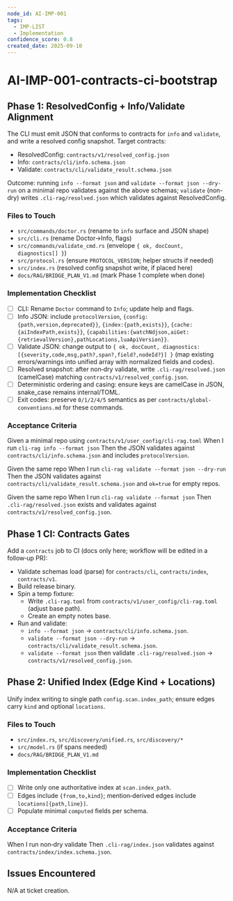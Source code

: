 ```yaml
---
node_id: AI-IMP-001
tags:
  - IMP-LIST
  - Implementation
confidence_score: 0.8
created_date: 2025-09-10
---
```


# AI-IMP-001-contracts-ci-bootstrap

## Phase 1: ResolvedConfig + Info/Validate Alignment
<!-- Define the Current issue, it's scope, and intended remediation -->
<!-- Define a single, measurable outcome. What specific state means we are done? -->
<!-- Link to project docs as relevant or present (eg, adr, imp, log) -->
The CLI must emit JSON that conforms to contracts for `info` and `validate`, and write a resolved config snapshot. Target contracts:
- ResolvedConfig: `contracts/v1/resolved_config.json`
- Info: `contracts/cli/info.schema.json`
- Validate: `contracts/cli/validate_result.schema.json`

Outcome: running `info --format json` and `validate --format json --dry-run` on a minimal repo validates against the above schemas; `validate` (non-dry) writes `.cli-rag/resolved.json` which validates against ResolvedConfig.

### Files to Touch
- `src/commands/doctor.rs` (rename to `info` surface and JSON shape)
- `src/cli.rs` (rename Doctor→Info, flags)
- `src/commands/validate_cmd.rs` (envelope `{ ok, docCount, diagnostics[] }`)
- `src/protocol.rs` (ensure `PROTOCOL_VERSION`; helper structs if needed)
- `src/index.rs` (resolved config snapshot write, if placed here)
- `docs/RAG/BRIDGE_PLAN_V1.md` (mark Phase 1 complete when done)

### Implementation Checklist
- [ ] CLI: Rename `Doctor` command to `Info`; update help and flags.
- [ ] Info JSON: include `protocolVersion`, `{config:{path,version,deprecated}}`, `{index:{path,exists}}`, `{cache:{aiIndexPath,exists}}`, `{capabilities:{watchNdjson,aiGet:{retrievalVersion},pathLocations,luaApiVersion}}`.
- [ ] Validate JSON: change output to `{ ok, docCount, diagnostics:[{severity,code,msg,path?,span?,field?,nodeId?}] }` (map existing errors/warnings into unified array with normalized fields and codes).
- [ ] Resolved snapshot: after non‑dry validate, write `.cli-rag/resolved.json` (camelCase) matching `contracts/v1/resolved_config.json`.
- [ ] Deterministic ordering and casing: ensure keys are camelCase in JSON, snake_case remains internal/TOML.
- [ ] Exit codes: preserve `0/1/2/4/5` semantics as per `contracts/global-conventions.md` for these commands.

### Acceptance Criteria
Given a minimal repo using `contracts/v1/user_config/cli-rag.toml`
When I run `cli-rag info --format json`
Then the JSON validates against `contracts/cli/info.schema.json` and includes `protocolVersion`.

Given the same repo
When I run `cli-rag validate --format json --dry-run`
Then the JSON validates against `contracts/cli/validate_result.schema.json` and `ok=true` for empty repos.

Given the same repo
When I run `cli-rag validate --format json`
Then `.cli-rag/resolved.json` exists and validates against `contracts/v1/resolved_config.json`.

## Phase 1 CI: Contracts Gates
Add a `contracts` job to CI (docs only here; workflow will be edited in a follow‑up PR):
- Validate schemas load (parse) for `contracts/cli`, `contracts/index`, `contracts/v1`.
- Build release binary.
- Spin a temp fixture:
  - Write `.cli-rag.toml` from `contracts/v1/user_config/cli-rag.toml` (adjust base path).
  - Create an empty notes base.
- Run and validate:
  - `info --format json` → `contracts/cli/info.schema.json`.
  - `validate --format json --dry-run` → `contracts/cli/validate_result.schema.json`.
  - `validate --format json` then validate `.cli-rag/resolved.json` → `contracts/v1/resolved_config.json`.

## Phase 2: Unified Index (Edge Kind + Locations)
Unify index writing to single path `config.scan.index_path`; ensure edges carry `kind` and optional `locations`.

### Files to Touch
- `src/index.rs`, `src/discovery/unified.rs`, `src/discovery/*`
- `src/model.rs` (if spans needed)
- `docs/RAG/BRIDGE_PLAN_V1.md`

### Implementation Checklist
- [ ] Write only one authoritative index at `scan.index_path`.
- [ ] Edges include `{from,to,kind}`; mention‑derived edges include `locations[{path,line}]`.
- [ ] Populate minimal `computed` fields per schema.

### Acceptance Criteria
When I run non‑dry validate
Then `.cli-rag/index.json` validates against `contracts/index/index.schema.json`.

## Issues Encountered
N/A at ticket creation.

